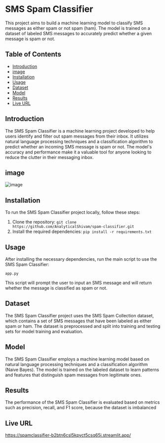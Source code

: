 

# SMS Spam Classifier

This project aims to build a machine learning model to classify SMS messages as either spam or not spam (ham). The model is trained on a dataset of labeled SMS messages to accurately predict whether a given message is spam or not.

## Table of Contents

- [Introduction](#introduction)
- [image](#image)
- [Installation](#installation)
- [Usage](#usage)
- [Dataset](#dataset)
- [Model](#model)
- [Results](#results)
- [Live URL](#liveurl)

## Introduction

The SMS Spam Classifier is a machine learning project developed to help users identify and filter out spam messages from their inbox. It utilizes natural language processing techniques and a classification algorithm to predict whether an incoming SMS message is spam or not. The model's accuracy and performance make it a valuable tool for anyone looking to reduce the clutter in their messaging inbox.

## image
![image](https://github.com/AnalyticalShivam/spam_classifier/assets/93965065/18837d58-0714-45e2-9324-0f500d000f01)


## Installation

To run the SMS Spam Classifier project locally, follow these steps:

1. Clone the repository: `git clone https://github.com/AnalyticalShivam/spam-classifier.git`
2. Install the required dependencies: `pip install -r requirements.txt`

## Usage

After installing the necessary dependencies, run the main script to use the SMS Spam Classifier:

```
app.py
```

This script will prompt the user to input an SMS message and will return whether the message is classified as spam or not.

## Dataset

The SMS Spam Classifier project uses the SMS Spam Collection dataset, which contains a set of SMS messages that have been labeled as either spam or ham. The dataset is preprocessed and split into training and testing sets for model training and evaluation.

## Model

The SMS Spam Classifier employs a machine learning model based on natural language processing techniques and a classification algorithm (Naive Bayes). The model is trained on the labeled dataset to learn patterns and features that distinguish spam messages from legitimate ones.

## Results

The performance of the SMS Spam Classifier is evaluated based on metrics such as precision, recall, and F1 score, because the dataset is imbalanced 

## Live URL
https://spamclassifier-b2btn6csl5kpyct5csq65j.streamlit.app/
